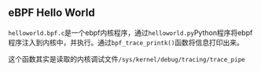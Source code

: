 ## eBPF Hello World

`helloworld.bpf.c`是一个ebpf内核程序，通过`helloworld.py`Python程序将ebpf程序注入到内核中，并执行。通过`bpf_trace_printk()`函数将信息打印出来。

这个函数其实是读取的内核调试文件`/sys/kernel/debug/tracing/trace_pipe`